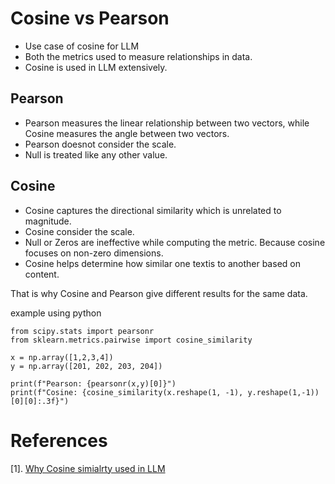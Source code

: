 # Cosine vs Pearson
- Use case of cosine for LLM
- Both the metrics used to measure relationships in data.
- Cosine is used in LLM extensively.


## Pearson
- Pearson measures the linear relationship between two vectors, while Cosine measures the angle between two vectors.
- Pearson doesnot consider the scale.
- Null is treated like any other value.

## Cosine
- Cosine captures the directional similarity which is unrelated to magnitude.
- Cosine consider the scale.
- Null or Zeros are ineffective while computing the metric. Because cosine focuses on non-zero dimensions.
- Cosine helps determine how similar one textis to another based on content. 


That is why Cosine and Pearson give different results for the same data. 

example using python
```
from scipy.stats import pearsonr
from sklearn.metrics.pairwise import cosine_similarity

x = np.array([1,2,3,4])
y = np.array([201, 202, 203, 204])

print(f"Pearson: {pearsonr(x,y)[0]}")
print(f"Cosine: {cosine_similarity(x.reshape(1, -1), y.reshape(1,-1))[0][0]:.3f}")
```

# References
[1]. [Why Cosine simialrty used in LLM](https://twitter.com/levikul09/status/1724733257063756268)
